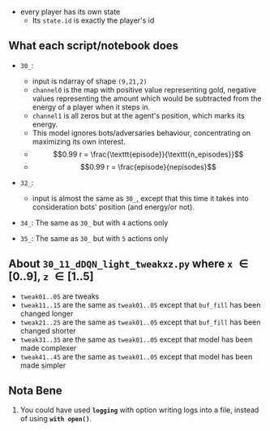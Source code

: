 - every player has its own state
    - Its <code>state.id</code> is exactly the player's id


## What each script/notebook does
- <code>30_</code>:
    - input is ndarray of shape <code>(9,21,2)</code>
    - <code>channel0</code> is the map with positive value representing gold, negative values representing the amount which would be subtracted from the energy of a player when it steps in.
    - <code>channel1</code> is all zeros but at the agent's position, which marks its energy.
    - This model ignores bots/adversaries behaviour, concentrating on maximizing its own interest.
    - $$0.99 r = \frac{\texttt{episode}}{\texttt{n_episodes}}$$
    - $$0.99 r = \frac{episode}{nepisodes}$$

- <code>32_</code>:
    - input is almost the same as <code>30_</code>, except that this time it takes into consideration bots' position (and energy/or not).

- <code>34_</code>: The same as <code>30_</code> but with <code>4</code> actions only
- <code>35_</code>: The same as <code>30_</code> but with <code>5</code> actions only



## About <code>30_11_dDQN_light_tweakxz.py</code> where <code>x</code> $\in [0..9]$, <code>z</code> $\in [1..5]$
- <code>tweak01..05</code> are tweaks
- <code>tweak11..15</code> are the same as <code>tweak01..05</code> except that <code>buf_fill</code> has been changed longer
- <code>tweak21..25</code> are the same as <code>tweak01..05</code> except that <code>buf_fill</code> has been changed shorter
- <code>tweak31..35</code> are the same as <code>tweak01..05</code> except that model has been made complexer
- <code>tweak41..45</code> are the same as <code>tweak01..05</code> except that model has been made simpler


## Nota Bene
01. You could have used <code><b>logging</b></code> with option writing logs into a file, instead of using <code><b>with open()</b></code>.

